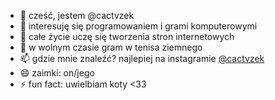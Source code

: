 - 👋 cześć, jestem @cactvzek
- 👀 interesuję się programowaniem i grami komputerowymi
- 🌱 całe życie uczę się tworzenia stron internetowych
- 🎾 w wolnym czasie gram w tenisa ziemnego
- 📫 gdzie mnie znaleźć? najlepiej na instagramie [@cactvzek](https://www.instagram.com/cactvzek)
- 😄 zaimki: on/jego
- ⚡ fun fact: uwielbiam koty <33
